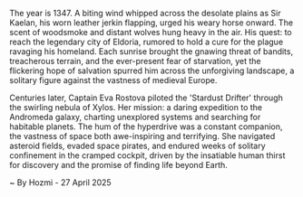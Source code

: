 
The year is 1347.  A biting wind whipped across the desolate plains as Sir Kaelan, his worn leather jerkin flapping, urged his weary horse onward.  The scent of woodsmoke and distant wolves hung heavy in the air. His quest: to reach the legendary city of Eldoria, rumored to hold a cure for the plague ravaging his homeland.  Each sunrise brought the gnawing threat of bandits, treacherous terrain, and the ever-present fear of starvation, yet the flickering hope of salvation spurred him across the unforgiving landscape, a solitary figure against the vastness of medieval Europe.


Centuries later, Captain Eva Rostova piloted the 'Stardust Drifter' through the swirling nebula of Xylos.  Her mission: a daring expedition to the Andromeda galaxy, charting unexplored systems and searching for habitable planets.  The hum of the hyperdrive was a constant companion, the vastness of space both awe-inspiring and terrifying.  She navigated asteroid fields, evaded space pirates, and endured weeks of solitary confinement in the cramped cockpit, driven by the insatiable human thirst for discovery and the promise of finding life beyond Earth.

~ By Hozmi - 27 April 2025

